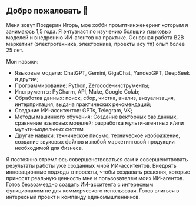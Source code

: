 ## Добро пожаловать 👋

Меня зовут Поздерин Игорь, мое хобби промпт-инженеринг которым я занимаюсь 1,5 года. Я энтузиаст по изучению больших языковых моделей и внедрению ИИ-агентов на практике. Основная работа В2В маркетинг (электротехника, электроника, проекты асу тп) опыт более 25 лет.

Мои навыки:
- Языковые модели: ChatGPT, Gemini, GigaChat, YandexGPT, DeepSeek и другие;
- Программирование: Python, Zerocode-инструменты;
- Инструменты: PyCharm, API, Make, Google Colab;
- Обработка данных: поиск, сбор, чистка, анализ, визуализация, интерпритация, выдача практических рекомендаций;
- Создание ИИ-асситентов: GPTs, Telegram, VK;
- Методы машинного обучения: Создание векторных баз данных, сравнение языковых моделей; разработка мульти-агентных и/или мульти-модельных систем
- Другие навыки: техническое письмо, техническое изображение, создание звуковых файлов и любой маркетинговой продукции необходимой для бизнеса.

Я постоянно стремлюсь совершенствоваться сам и совершенствовать результаты работы уже созданных мной ИИ-асситентов.
Внедрять инновационные подходы в проекты, чтобы создавать решения, которые приносят реальную ценность мне и пользователям моих ИИ-агентов.
Готов безвозмездно создать ИИ-асситента с интересным функционалом не для коммерческого использовая.
Готов влиться в интересный проект и компанду единомышленников.
